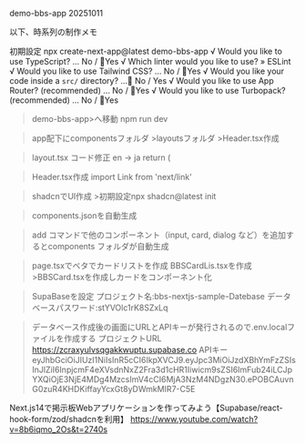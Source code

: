 demo-bbs-app 20251011

以下、時系列の制作メモ

初期設定
 npx create-next-app@latest demo-bbs-app
√ Would you like to use TypeScript? ... No / 🔴Yes
√ Which linter would you like to use? » ESLint
√ Would you like to use Tailwind CSS? ... No / 🔴Yes
√ Would you like your code inside a `src/` directory? ...🔴 No / Yes
√ Would you like to use App Router? (recommended) ... No / 🔴Yes
√ Would you like to use Turbopack? (recommended) ... No / 🔴Yes

>demo-bbs-app>へ移動  npm run dev

>app配下にcomponentsフォルダ >layoutsフォルダ >Header.tsx作成

>layout.tsx コード修正 en → ja
return (
    <html lang="ja">

>Header.tsx作成 import Link from 'next/link'

>shadcnでUI作成 >初期設定npx shadcn@latest init

>components.jsonを自動生成

>add コマンドで他のコンポーネント（input, card, dialog など）を追加するとcomponents フォルダが自動生成

>page.tsxでベタでカードリストを作成
>BBSCardLis.tsxを作成　>BBSCard.tsxを作成しカードをコンポーネント化

>SupaBaseを設定
プロジェクト名:bbs-nextjs-sampleｰDatebase
データベースパスワード:stYVOlc1rK8SZxLq

>データベース作成後の画面にURLとAPIキーが発行されるので.env.localファイルを作成する
プロジェクトURL
https://zcraxyulvsqgakkwuptu.supabase.co
APIキー
eyJhbGciOiJIUzI1NiIsInR5cCI6IkpXVCJ9.eyJpc3MiOiJzdXBhYmFzZSIsInJlZiI6InpjcmF4eXVsdnNxZ2Fra3d1cHR1Iiwicm9sZSI6ImFub24iLCJpYXQiOjE3NjE4MDg4MzcsImV4cCI6MjA3NzM4NDgzN30.ePOBCAuvnG0zuR4KHDKiffayYcxGt8yDWmkMIR7-C5E


Next.js14で掲示板Webアプリケーションを作ってみよう【Supabase/react-hook-form/zod/shadcnを利用】
https://www.youtube.com/watch?v=8b6iqmo_2Os&t=2740s